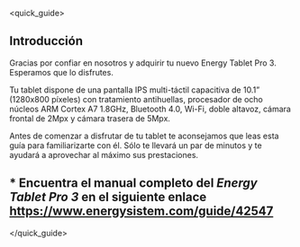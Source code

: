 <quick_guide>

## Introducción

Gracias por confiar en nosotros y adquirir tu nuevo Energy Tablet Pro 3. Esperamos que lo disfrutes.

Tu tablet dispone de una pantalla IPS multi-táctil capacitiva de 10.1” (1280x800 píxeles) con tratamiento antihuellas, procesador de ocho núcleos ARM Cortex A7 1.8GHz, Bluetooth 4.0, Wi-Fi, doble altavoz, cámara frontal de 2Mpx y cámara trasera de 5Mpx. 

Antes de comenzar a disfrutar de tu tablet te aconsejamos que leas esta guía para familiarizarte con él. Sólo te llevará un par de minutos y te ayudará a aprovechar al máximo sus prestaciones.

## <unique> * Encuentra el manual completo del *Energy Tablet Pro 3* en el siguiente enlace https://www.energysistem.com/guide/42547 </unique>

</quick_guide>
